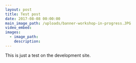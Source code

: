 ```yaml
---
layout: post
title: Test post
date: 2017-08-08 00:00:00
main_image_path: /uploads/banner-workshop-in-progress.JPG
video_embed:
images:
  - image_path:
    description:
---
```



This is just a test on the development site.